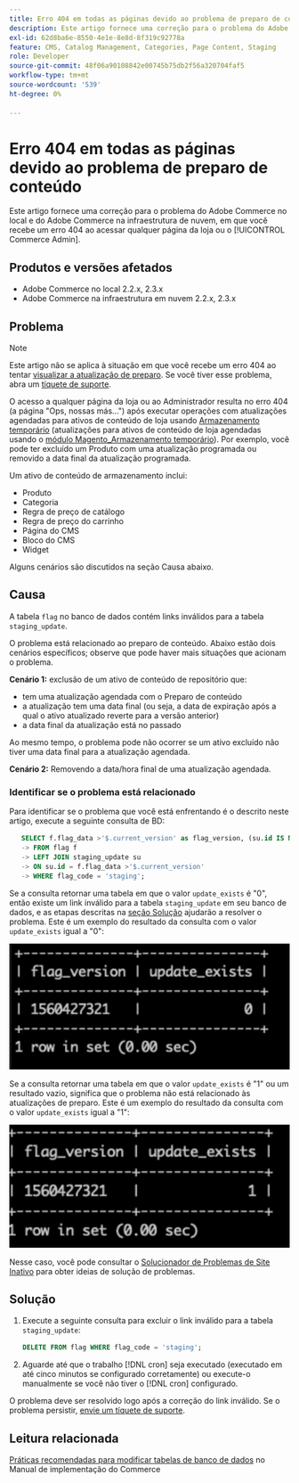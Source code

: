 ```yaml
---
title: Erro 404 em todas as páginas devido ao problema de preparo de conteúdo
description: Este artigo fornece uma correção para o problema do Adobe Commerce no local e do Adobe Commerce na infraestrutura de nuvem, em que você recebe um erro 404 ao acessar qualquer página da loja ou o [!UICONTROL Commerce Admin].
exl-id: 62d8ba6e-8550-4e1e-8e8d-8f319c92778a
feature: CMS, Catalog Management, Categories, Page Content, Staging
role: Developer
source-git-commit: 48f06a90108842e00745b75db2f56a320704faf5
workflow-type: tm+mt
source-wordcount: '539'
ht-degree: 0%

---
```


# Erro 404 em todas as páginas devido ao problema de preparo de conteúdo

Este artigo fornece uma correção para o problema do Adobe Commerce no local e do Adobe Commerce na infraestrutura de nuvem, em que você recebe um erro 404 ao acessar qualquer página da loja ou o [!UICONTROL Commerce Admin].

## Produtos e versões afetados

* Adobe Commerce no local 2.2.x, 2.3.x
* Adobe Commerce na infraestrutura em nuvem 2.2.x, 2.3.x

## Problema

>[!NOTE]
>
>Este artigo não se aplica à situação em que você recebe um erro 404 ao tentar [visualizar a atualização de preparo](https://experienceleague.adobe.com/pt-br/docs/commerce-admin/content-design/guide-overview#preview-the-scheduled-change). Se você tiver esse problema, abra um [tíquete de suporte](https://experienceleague.adobe.com/pt-br/docs/commerce-knowledge-base/kb/help-center-guide/magento-help-center-user-guide#support-case).

O acesso a qualquer página da loja ou ao Administrador resulta no erro 404 (a página &quot;Ops, nossas más...&quot;) após executar operações com atualizações agendadas para ativos de conteúdo de loja usando [Armazenamento temporário](https://experienceleague.adobe.com/docs/commerce-admin/content-design/staging/content-staging.html?lang=pt-BR) (atualizações para ativos de conteúdo de loja agendadas usando o [módulo Magento\_Armazenamento temporário](https://developer.adobe.com/commerce/php/module-reference/)). Por exemplo, você pode ter excluído um Produto com uma atualização programada ou removido a data final da atualização programada.

Um ativo de conteúdo de armazenamento inclui:

* Produto
* Categoria
* Regra de preço de catálogo
* Regra de preço do carrinho
* Página do CMS
* Bloco do CMS
* Widget

Alguns cenários são discutidos na seção Causa abaixo.

## Causa

A tabela `flag` no banco de dados contém links inválidos para a tabela `staging_update`.

O problema está relacionado ao preparo de conteúdo. Abaixo estão dois cenários específicos; observe que pode haver mais situações que acionam o problema.

**Cenário 1:** exclusão de um ativo de conteúdo de repositório que:

* tem uma atualização agendada com o Preparo de conteúdo
* a atualização tem uma data final (ou seja, a data de expiração após a qual o ativo atualizado reverte para a versão anterior)
* a data final da atualização está no passado

Ao mesmo tempo, o problema pode não ocorrer se um ativo excluído não tiver uma data final para a atualização agendada.

**Cenário 2:** Removendo a data/hora final de uma atualização agendada.

### Identificar se o problema está relacionado

Para identificar se o problema que você está enfrentando é o descrito neste artigo, execute a seguinte consulta de BD:

```sql
   SELECT f.flag_data >'$.current_version' as flag_version, (su.id IS NOT NULL) as update_exists
   -> FROM flag f
   -> LEFT JOIN staging_update su
   -> ON su.id = f.flag_data >'$.current_version'
   -> WHERE flag_code = 'staging';
```

Se a consulta retornar uma tabela em que o valor `update_exists` é &quot;0&quot;, então existe um link inválido para a tabela `staging_update` em seu banco de dados, e as etapas descritas na [seção Solução](#solution) ajudarão a resolver o problema. Este é um exemplo do resultado da consulta com o valor `update_exists` igual a &quot;0&quot;:

![update_exists_0.png](assets/update_exists_0.png)

Se a consulta retornar uma tabela em que o valor `update_exists` é &quot;1&quot; ou um resultado vazio, significa que o problema não está relacionado às atualizações de preparo. Este é um exemplo do resultado da consulta com o valor `update_exists` igual a &quot;1&quot;:

![updates_exist_1.png](assets/updates_exist_1.png)

Nesse caso, você pode consultar o [Solucionador de Problemas de Site Inativo](https://experienceleague.adobe.com/pt-br/docs/experience-cloud-kcs/kbarticles/ka-27152) para obter ideias de solução de problemas.

## Solução

1. Execute a seguinte consulta para excluir o link inválido para a tabela `staging_update`:

   ```sql
   DELETE FROM flag WHERE flag_code = 'staging';
   ```

1. Aguarde até que o trabalho [!DNL cron] seja executado (executado em até cinco minutos se configurado corretamente) ou execute-o manualmente se você não tiver o [!DNL cron] configurado.

O problema deve ser resolvido logo após a correção do link inválido. Se o problema persistir, [envie um tíquete de suporte](https://experienceleague.adobe.com/pt-br/docs/commerce-knowledge-base/kb/help-center-guide/magento-help-center-user-guide#support-case).

## Leitura relacionada

[Práticas recomendadas para modificar tabelas de banco de dados](https://experienceleague.adobe.com/pt-br/docs/commerce-operations/implementation-playbook/best-practices/development/modifying-core-and-third-party-tables#why-adobe-recommends-avoiding-modifications) no Manual de implementação do Commerce
